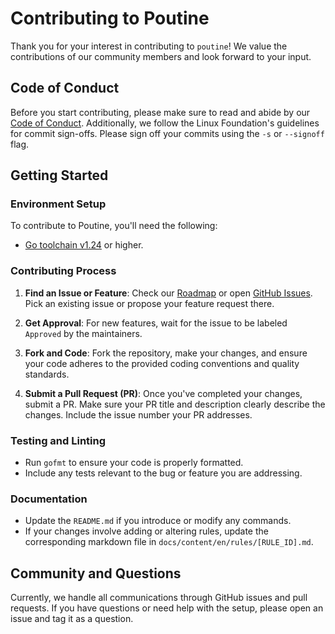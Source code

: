 # Contributing to Poutine

Thank you for your interest in contributing to `poutine`! We value the contributions of our community members and look forward to your input.

## Code of Conduct

Before you start contributing, please make sure to read and abide by our [Code of Conduct](./CODE_OF_CONDUCT.md). Additionally, we follow the Linux Foundation's guidelines for commit sign-offs. Please sign off your commits using the `-s` or `--signoff` flag.

## Getting Started

### Environment Setup

To contribute to Poutine, you'll need the following:

- [Go toolchain v1.24](https://golang.org/dl/) or higher.

### Contributing Process

1. **Find an Issue or Feature**: Check our [Roadmap](https://github.com/orgs/boostsecurityio/projects/2) or open [GitHub Issues](https://github.com/boostsecurityio/poutine/issues). Pick an existing issue or propose your feature request there.

2. **Get Approval**: For new features, wait for the issue to be labeled `Approved` by the maintainers.

3. **Fork and Code**: Fork the repository, make your changes, and ensure your code adheres to the provided coding conventions and quality standards.

4. **Submit a Pull Request (PR)**: Once you've completed your changes, submit a PR. Make sure your PR title and description clearly describe the changes. Include the issue number your PR addresses.

### Testing and Linting

- Run `gofmt` to ensure your code is properly formatted.
- Include any tests relevant to the bug or feature you are addressing.

### Documentation

- Update the `README.md` if you introduce or modify any commands.
- If your changes involve adding or altering rules, update the corresponding markdown file in `docs/content/en/rules/[RULE_ID].md`.

## Community and Questions

Currently, we handle all communications through GitHub issues and pull requests. If you have questions or need help with the setup, please open an issue and tag it as a question.
